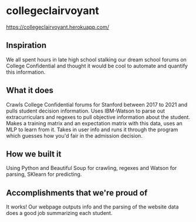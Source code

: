 # collegeclairvoyant

https://collegeclairvoyant.herokuapp.com/

Inspiration
-----------
We all spent hours in late high school stalking our dream school forums on College Confidential and thought it would be cool to automate and quantify this information.

What it does
-----------
Crawls College Confidential forums for Stanford between 2017 to 2021 and pulls student decision information. Uses IBM-Watson to parse out extracurriculars and regexes to pull objective information about the student. Makes a training matrix and an expectation matrix with this data, uses an MLP to learn from it. Takes in user info and runs it through the program which guesses how you'd fair in the admission decision.

How we built it
---------------
Using Python and Beautiful Soup for crawling, regexes and Watson for parsing, SKlearn for predicting.

Accomplishments that we're proud of
-----------------------------------
It works! Our webpage outputs info and the parsing of the website data does a good job summarizing each student.
